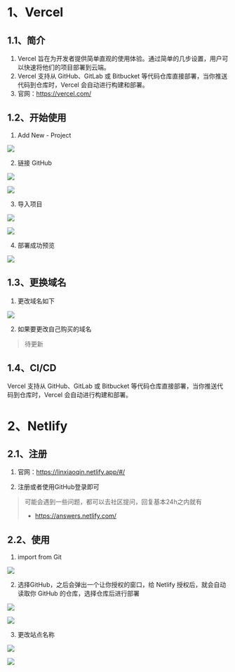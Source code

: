 # 1、Vercel

## 1.1、简介

1. Vercel 旨在为开发者提供简单直观的使用体验。通过简单的几步设置，用户可以快速将他们的项目部署到云端。
2. Vercel 支持从 GitHub、GitLab 或 Bitbucket 等代码仓库直接部署，当你推送代码到仓库时，Vercel 会自动进行构建和部署。
3. 官网：https://vercel.com/





## 1.2、开始使用

1. Add New - Project

![](opensource_tools.assets/1.png)



2. 链接 GitHub

![](opensource_tools.assets/2.png)



![](opensource_tools.assets/3.png)



3. 导入项目

![](opensource_tools.assets/4.png)



![](opensource_tools.assets/5.png)





4. 部署成功预览

![](opensource_tools.assets/6.png)





## 1.3、更换域名

1. 更改域名如下

![](opensource_tools.assets/7.png)



2. 如果要更改自己购买的域名

> 待更新







## 1.4、CI/CD

Vercel 支持从 GitHub、GitLab 或 Bitbucket 等代码仓库直接部署，当你推送代码到仓库时，Vercel 会自动进行构建和部署。



















# 2、Netlify

## 2.1、注册

1. 官网：https://linxiaoqin.netlify.app/#/

2. 注册或者使用GitHub登录即可

> 可能会遇到一些问题，都可以去社区提问，回复基本24h之内就有
>
> - https://answers.netlify.com/





## 2.2、使用

1.  import from Git

![](opensource_tools.assets/8.png)



2. 选择GitHub，之后会弹出一个让你授权的窗口，给 Netlify 授权后，就会自动读取你 GitHub 的仓库，选择仓库后进行部署

![](opensource_tools.assets/9.png)



![](opensource_tools.assets/10.png)





3. 更改站点名称

![](opensource_tools.assets/11.png)



![](opensource_tools.assets/12.png)









